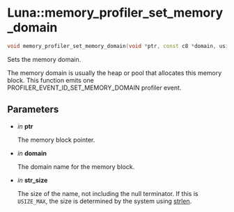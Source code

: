 # Luna::memory_profiler_set_memory_domain

```c++
void memory_profiler_set_memory_domain(void *ptr, const c8 *domain, usize str_size=USIZE_MAX)
```

Sets the memory domain. 

The memory domain is usually the heap or pool that allocates this memory block. This function emits one PROFILER_EVENT_ID_SET_MEMORY_DOMAIN profiler event. 

## Parameters
* *in* **ptr**

    The memory block pointer. 

* *in* **domain**

    The domain name for the memory block. 

* *in* **str_size**

    The size of the name, not including the null terminator. If this is `USIZE_MAX`, the size is determined by the system using [strlen](group___runtime_string_1gacabe981ca12e2bfa89fc57ca022360a5.md). 

